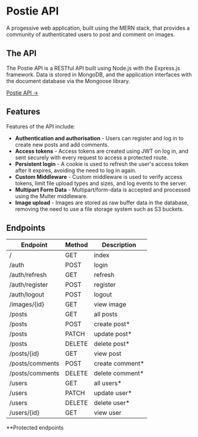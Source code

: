 # Postie API

A progessive web application, built using the MERN stack, that provides a community of authenticated users to post and comment on images.

## The API

The Postie API is a RESTful API built using Node.js with the Express.js framework. Data is stored in MongoDB, and the application interfaces with the document database via the Mongoose library.

[Postie API →](https://postie-api.onrender.com)

## Features

Features of the API include:

- **Authentication and authorisation** - Users can register and log in to create new posts and add comments.
- **Access tokens** - Access tokens are created using JWT on log in, and sent securely with every request to access a protected route.
- **Persistent login** - A cookie is used to refresh the user's access token after it expires, avoiding the need to log in again.
- **Custom Middleware** - Custom middleware is used to verify access tokens, limit file upload types and sizes, and log events to the server.
- **Multipart Form Data** - Multipart/form-data is accepted and processed using the Multer middleware.
- **Image upload** - Images are stored as raw buffer data in the database, removing the need to use a file storage system such as S3 buckets.

## Endpoints

| Endpoint 			| Method 	| Description 		|
| ---				| ---		| ---				|
| /					| GET		| index				|
| /auth				| POST		| login				|
| /auth/refresh		| GET		| refresh			|
| /auth/register	| POST		| register			|
| /auth/logout		| POST		| logout			|
| /images/{id}		| GET		| view image		|
| /posts			| GET		| all posts			|
| /posts			| POST		| create post*		|
| /posts			| PATCH		| update post*		|
| /posts			| DELETE	| delete post*		|
| /posts/{id}		| GET		| view post			|
| /posts/comments	| POST		| create comment*	|
| /posts/comments	| DELETE	| delete comment*	|
| /users			| GET		| all users*		|
| /users			| PATCH		| update user*		|
| /users			| DELETE	| delete user*		|
| /users/{id}		| GET		| view user			|

\**Protected endpoints